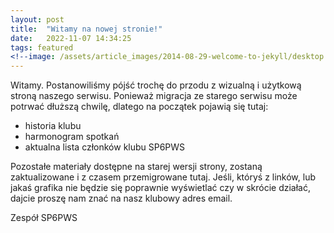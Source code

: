 ```yaml
---
layout: post
title:  "Witamy na nowej stronie!"
date:   2022-11-07 14:34:25
tags: featured
<!--image: /assets/article_images/2014-08-29-welcome-to-jekyll/desktop.JPG-->
---
```

Witamy.
Postanowiliśmy pójść trochę do przodu z wizualną i użytkową stroną naszego serwisu. Ponieważ migracja ze starego serwisu może potrwać dłuższą chwilę, dlatego na początek pojawią się tutaj:

- historia klubu
- harmonogram spotkań
- aktualna lista członków klubu SP6PWS

Pozostałe materiały dostępne na starej wersji strony, zostaną zaktualizowane i z czasem przemigrowane tutaj.
Jeśli, któryś z linków, lub jakaś grafika nie będzie się poprawnie wyświetlać czy w skrócie działać, dajcie proszę nam znać na nasz klubowy adres email.

Zespół SP6PWS
